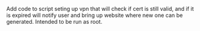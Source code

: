 Add code to script seting up vpn that will check if cert is still valid,
and if it is expired will notify user and bring up website where new one
can be generated. Intended to be run as root.
